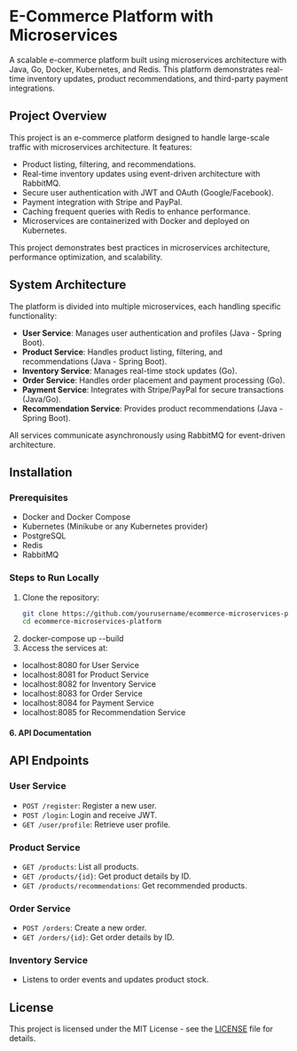 # E-Commerce Platform with Microservices

A scalable e-commerce platform built using microservices architecture with Java, Go, Docker, Kubernetes, and Redis. This platform demonstrates real-time inventory updates, product recommendations, and third-party payment integrations.

## Project Overview

This project is an e-commerce platform designed to handle large-scale traffic with microservices architecture. It features:

- Product listing, filtering, and recommendations.
- Real-time inventory updates using event-driven architecture with RabbitMQ.
- Secure user authentication with JWT and OAuth (Google/Facebook).
- Payment integration with Stripe and PayPal.
- Caching frequent queries with Redis to enhance performance.
- Microservices are containerized with Docker and deployed on Kubernetes.

This project demonstrates best practices in microservices architecture, performance optimization, and scalability.

## System Architecture

The platform is divided into multiple microservices, each handling specific functionality:

- **User Service**: Manages user authentication and profiles (Java - Spring Boot).
- **Product Service**: Handles product listing, filtering, and recommendations (Java - Spring Boot).
- **Inventory Service**: Manages real-time stock updates (Go).
- **Order Service**: Handles order placement and payment processing (Go).
- **Payment Service**: Integrates with Stripe/PayPal for secure transactions (Java/Go).
- **Recommendation Service**: Provides product recommendations (Java - Spring Boot).
  
All services communicate asynchronously using RabbitMQ for event-driven architecture.

## Installation

### Prerequisites
- Docker and Docker Compose
- Kubernetes (Minikube or any Kubernetes provider)
- PostgreSQL
- Redis
- RabbitMQ

### Steps to Run Locally

1. Clone the repository:
   ```bash
   git clone https://github.com/yourusername/ecommerce-microservices-platform.git
   cd ecommerce-microservices-platform
2. docker-compose up --build
3. Access the services at:
- localhost:8080 for User Service
- localhost:8081 for Product Service
- localhost:8082 for Inventory Service
- localhost:8083 for Order Service
- localhost:8084 for Payment Service
- localhost:8085 for Recommendation Service


#### **6. API Documentation**

## API Endpoints

### User Service
- `POST /register`: Register a new user.
- `POST /login`: Login and receive JWT.
- `GET /user/profile`: Retrieve user profile.

### Product Service
- `GET /products`: List all products.
- `GET /products/{id}`: Get product details by ID.
- `GET /products/recommendations`: Get recommended products.

### Order Service
- `POST /orders`: Create a new order.
- `GET /orders/{id}`: Get order details by ID.

### Inventory Service
- Listens to order events and updates product stock.

## License

This project is licensed under the MIT License - see the [LICENSE](LICENSE) file for details.

